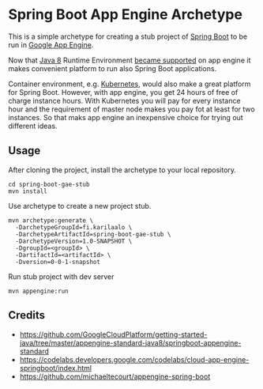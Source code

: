 # Spring Boot App Engine Archetype

This is a simple archetype for creating a stub project
of [Spring Boot](https://projects.spring.io/spring-boot/)
to be run in [Google App Engine](https://cloud.google.com/appengine/).

Now that [Java 8](https://cloud.google.com/appengine/docs/standard/java/runtime-java8)
Runtime Environment [became supported](https://cloudplatform.googleblog.com/2017/06/Google-App-Engine-standard-now-supports-Java-8.html)
on app engine it makes convenient platform to run also Spring Boot applications.

Container environment, e.g. [Kubernetes](https://cloud.google.com/kubernetes-engine/),
would also make a great platform for Spring Boot. However, with app engine, you get
24 hours of free of charge instance hours. With Kubernetes you will pay for every
instance hour and the requirement of master node makes you pay fot at least for
two instances. So that maks app engine an inexpensive choice for trying out different
ideas.

## Usage

After cloning the project, install the archetype to your local repository.

    cd spring-boot-gae-stub
    mvn install
    
Use archetype to create a new project stub.

    mvn archetype:generate \
      -DarchetypeGroupId=fi.karilaalo \
      -DarchetypeArtifactId=spring-boot-gae-stub \
      -DarchetypeVersion=1.0-SNAPSHOT \
      -DgroupId=<groupId> \
      -DartifactId=<artifactId> \
      -Dversion=0-0-1-snapshot
      
Run stub project with dev server

    mvn appengine:run

## Credits

- https://github.com/GoogleCloudPlatform/getting-started-java/tree/master/appengine-standard-java8/springboot-appengine-standard
- https://codelabs.developers.google.com/codelabs/cloud-app-engine-springboot/index.html
- https://github.com/michaeltecourt/appengine-spring-boot